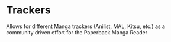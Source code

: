 # Trackers

Allows for different Manga trackers (Anilist, MAL, Kitsu, etc.) as a community driven effort for the Paperback Manga Reader
